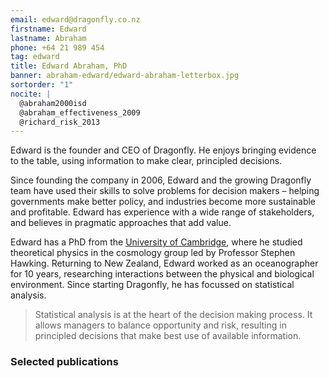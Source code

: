 ```yaml
---
email: edward@dragonfly.co.nz
firstname: Edward
lastname: Abraham
phone: +64 21 989 454
tag: edward
title: Edward Abraham, PhD
banner: abraham-edward/edward-abraham-letterbox.jpg
sortorder: "1"
nocite: |
  @abraham2000isd
  @abraham_effectiveness_2009
  @richard_risk_2013
---
```


Edward is the founder and CEO of Dragonfly. He enjoys bringing evidence to the
table, using information to make clear, principled decisions. 
<!--more-->

Since founding the company in 2006, Edward and the growing Dragonfly team have used their skills to
solve problems for decision makers – helping governments make better policy, and industries become more sustainable and profitable. Edward has experience with a wide range of stakeholders, and believes
in pragmatic approaches that add value.

Edward has a PhD from the [University of 
Cambridge](http://www.ctc.cam.ac.uk/), where he studied theoretical physics in the cosmology
group led by Professor Stephen Hawking. Returning to New Zealand, Edward worked as an oceanographer for 10 years, researching interactions between
the physical and biological environment. Since starting Dragonfly, he has focussed on statistical analysis.

> Statistical analysis is at the heart of the decision making process. It 
> allows managers to balance opportunity and risk, 
> resulting in principled decisions that make best use of available information.

### Selected publications

